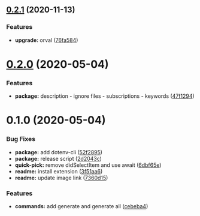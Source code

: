 ## [0.2.1](https://github.com/anymaniax/orval-vscode/compare/0.2.0...0.2.1) (2020-11-13)


### Features

* **upgrade:** orval ([76fa584](https://github.com/anymaniax/orval-vscode/commit/76fa584072e0879160b6dff2c681e9e18916d756))

# [0.2.0](https://github.com/anymaniax/orval-vscode/compare/0.1.0...0.2.0) (2020-05-04)


### Features

* **package:** description - ignore files - subscriptions - keywords ([47f1294](https://github.com/anymaniax/orval-vscode/commit/47f129489992981167515e5457ef59bea0dd8b99))

# 0.1.0 (2020-05-04)


### Bug Fixes

* **package:** add dotenv-cli ([52f2895](https://github.com/anymaniax/orval-vscode/commit/52f289572e9c9e443ce9ab4afa231043df9a9f39))
* **package:** release script ([2d2043c](https://github.com/anymaniax/orval-vscode/commit/2d2043c9aa49b74057d77c2f217b588c6e60f811))
* **quick-pick:** remove didSelectItem and use await ([6dbf65e](https://github.com/anymaniax/orval-vscode/commit/6dbf65e5f96c4f8f0c09822523fcaae51e21995e))
* **readme:** install extension ([3f51aa6](https://github.com/anymaniax/orval-vscode/commit/3f51aa6d7a32f1537d07e912b3a2f51abb180071))
* **readme:** update image link ([7360d15](https://github.com/anymaniax/orval-vscode/commit/7360d15bca5cbb1552dce9f901f40e30114fe627))


### Features

* **commands:** add generate and generate all ([cebeba4](https://github.com/anymaniax/orval-vscode/commit/cebeba4999d374010e056c50ad2a3916400fdcde))

